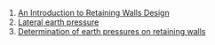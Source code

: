 1. [An Introduction to Retaining Walls Design](http://www.physicsforums.com/showthread.php?t=155389)  
2. [Lateral earth pressure](http://en.wikipedia.org/wiki/Lateral_earth_pressure)  
3. [Determination of earth pressures on retaining walls](http://web.mst.edu/~rogersda/umrcourses/ge441/Determination%20of%20Earth%20Pressures%20on%20Retaining%20Walls.pdf)

